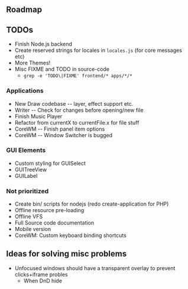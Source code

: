 
## Roadmap

## TODOs
* Finish Node.js backend
* Create reserved strings for locales in `locales.js` (for core messages etc)
* More Themes!
* Misc FIXME and TODO in source-code
  - `grep -e 'TODO\|FIXME' frontend/* apps/*/*`

### Applications
* New Draw codebase -- layer, effect support etc.
* Writer -- Check for changes before opening/new file
* Finish Music Player
* Refactor from currentX to currentFile.x for file stuff
* CoreWM -- Finish panel item options
* CoreWM -- Window Switcher is bugged

### GUI Elements
* Custom styling for GUISelect
* GUITreeView
* GUILabel

### Not prioritized
* Create bin/ scripts for nodejs (redo create-application for PHP)
* Offline resource pre-loading
* Offline VFS
* Full Source code documentation
* Mobile version
* CoreWM: Custom keyboard binding shortcuts

## Ideas for solving misc problems
* Unfocused windows should have a transparent overlay to prevent clicks+iframe probles
  * When DnD hide
